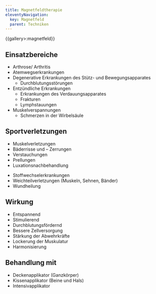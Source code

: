 ```yaml
---
title: Magnetfeldtherapie
eleventyNavigation:
  key: Magnetfeld
  parent: Techniken
---
```


{{gallery>:magnetfeld}}

## Einsatzbereiche

   * Arthrose/ Arthritis
   * Atemwegserkrankungen
*  Degenerative Erkrankungen des Stütz- und Bewegungsapparates
   * Durchblutungsstörungen
*  Entzündliche Erkrankungen
   *  Erkrankungen des Verdauungsapparates
   * Frakturen
   * Lymphstauungen
*  Muskelverspannungen
   * Schmerzen in der Wirbelsäule
   

## Sportverletzungen

   - Muskelverletzungen
   - Bäderrisse und – Zerrungen
   - Verstauchungen
   - Prellungen
   - Luxationsnachbehandlung
   * Stoffwechselerkrankungen
   * Weichteilverletzungen (Muskeln, Sehnen, Bänder)
   *  Wundheilung


## Wirkung

* Entspannend
* Stimulierend
* Durchblutungsfördernd
* Bessere Zellversorgung
* Stärkung der Abwehrkräfte
* Lockerung der Muskulatur
* Harmonisierung


## Behandlung mit

- Deckenapplikator (Ganzkörper)
- Kissenapplikator (Beine und Hals)
- Intensivapplikator

